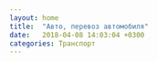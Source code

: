 ```yaml
---
layout: home
title:  "Авто, перевоз автомобиля"
date:   2018-04-08 14:03:04 +0300
categories: Транспорт
---
```

